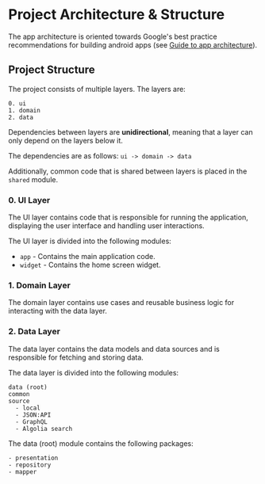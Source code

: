 # Project Architecture & Structure

The app architecture is oriented towards Google's best practice recommendations for building android apps (see [Guide to app architecture](https://developer.android.com/topic/architecture)).

## Project Structure

The project consists of multiple layers. The layers are:

```
0. ui
1. domain
2. data
```

Dependencies between layers are **unidirectional**, meaning that a layer can only depend on the layers below it.

The dependencies are as follows: `ui -> domain -> data`

Additionally, common code that is shared between layers is placed in the `shared` module.


### 0. UI Layer

The UI layer contains code that is responsible for running the application, displaying the user interface and handling user interactions.

The UI layer is divided into the following modules:

- `app` - Contains the main application code.
- `widget` - Contains the home screen widget.


### 1. Domain Layer

The domain layer contains use cases and reusable business logic for interacting with the data layer.


### 2. Data Layer

The data layer contains the data models and data sources and is responsible for fetching and storing data.

The data layer is divided into the following modules:

```
data (root)
common
source
  - local
  - JSON:API
  - GraphQL
  - Algolia search
```

The data (root) module contains the following packages:

```
- presentation
- repository
- mapper
```
